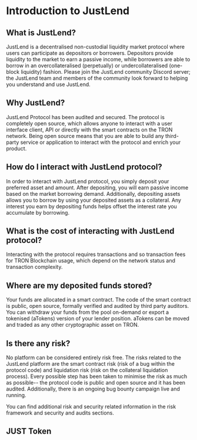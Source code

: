 # Introduction to JustLend

## What is JustLend?

JustLend is a decentralised non-custodial liquidity market protocol where users can participate as depositors or borrowers. Depositors provide liquidity to the market to earn a passive income, while borrowers are able to borrow in an overcollateralised (perpetually) or undercollateralised (one-block liquidity) fashion.
Please join the JustLend community Discord server; the JustLend team and members of the community look forward to helping you understand and use JustLend.

## Why JustLend?

JustLend Protocol has been audited and secured. The protocol is completely open source, which allows anyone to interact with a user interface client, API or directly with the smart contracts on the TRON network. Being open source means that you are able to build any third-party service or application to interact with the protocol and enrich your product.

## How do I interact with JustLend protocol?

In order to interact with JustLend protocol, you simply deposit your preferred asset and amount. After depositing, you will earn passive income based on the market borrowing demand. Additionally, depositing assets allows you to borrow by using your deposited assets as a collateral. Any interest you earn by depositing funds helps offset the interest rate you accumulate by borrowing.

## What is the cost of interacting with JustLend protocol?

Interacting with the protocol requires transactions and so transaction fees for TRON Blockchain usage, which depend on the network status and transaction complexity.

## Where are my deposited funds stored?

Your funds are allocated in a smart contract. The code of the smart contract is public, open source, formally verified and audited by third party auditors. You can withdraw your funds from the pool on-demand or export a tokenised (aTokens) version of your lender position. aTokens can be moved and traded as any other cryptographic asset on TRON.

## Is there any risk?

No platform can be considered entirely risk free. The risks related to the JustLend platform are the smart contract risk (risk of a bug within the protocol code) and liquidation risk (risk on the collateral liquidation process). Every possible step has been taken to minimise the risk as much as possible-- the protocol code is public and open source and it has been audited. Additionally, there is an ongoing bug bounty campaign live and running.

You can find additional risk and security related information in the risk framework and security and audits sections.

## JUST Token
